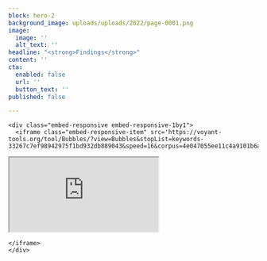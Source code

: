 ```yaml
---
block: hero-2
background_image: uploads/uploads/2022/page-0001.png
image:
  image: ''
  alt_text: ''
headline: "<strong>Findings</strong>"
content: ''
cta:
  enabled: false
  url: ''
  button_text: ''
published: false

---
```

    <div class="embed-responsive embed-responsive-1by1">
      <iframe class="embed-responsive-item" src='https://voyant-tools.org/tool/Bubbles/?view=Bubbles&stopList=keywords-33267c7ef98942975f1bd932db889043&speed=16&corpus=4e047055ee11c4a9101b6aad4b1d04ee'>

<div class="embed-responsive embed-responsive-1by1">
<iframe class="embed-responsive-item" src="https://voyant-tools.org/tool/Bubbles/?view=Bubbles&stopList=keywords-33267c7ef98942975f1bd932db889043&speed=16&corpus=4e047055ee11c4a9101b6aad4b1d04ee"></iframe>
</div>

    </iframe>
    </div>